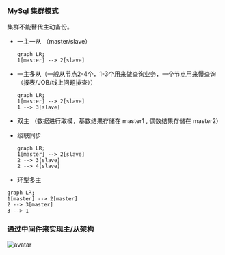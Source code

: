 ### MySql 集群模式

集群不能替代主动备份。

* 一主一从 （master/slave）

  ```mermaid
  graph LR;
  1[master] --> 2[slave]
  ```

  

* 一主多从（一般从节点2-4个，1-3个用来做查询业务，一个节点用来慢查询（报表/JOB/线上问题排查））

  ```mermaid
  graph LR;
  1[master] --> 2[slave]
  1 --> 3[slave]
  ```

  

* 双主 （数据进行取模，基数结果存储在 master1 , 偶数结果存储在 master2）

* 级联同步 

  ```mermaid
  graph LR;
  1[master] --> 2[slave]
  2 --> 3[slave]
  2 --> 4[slave]
  ```

  

* 环型多主

```mermaid
graph LR;
1[master] --> 2[master]
2 --> 3[master]
3 --> 1
```

### 通过中间件来实现主/从架构

![avatar](../../../images/interview/devops/mysql-master-slave.png)